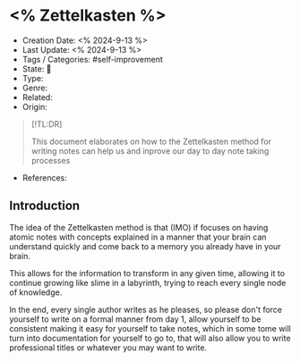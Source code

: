 # <% Zettelkasten %>
- Creation Date: <% 2024-9-13 %>
- Last Update: <% 2024-9-13 %>
- Tags / Categories: #self-improvement
- State: 🌱
- Type: 
- Genre: 
- Related: 
- Origin:
> [!TL:DR]
> 
>This document elaborates on how to the Zettelkasten method for writing notes can help us and inprove our day to day note taking processes
- References: 

## Introduction

The idea of the Zettelkasten method is that (IMO) if focuses on having atomic notes with concepts explained in a manner that your brain can understand quickly and come back to a memory you already have in your brain.

This allows for the information to transform in any given time, allowing it to continue growing like slime in a labyrinth, trying to reach every single node of knowledge.

In the end, every single author writes as he pleases, so please don't force yourself to write on a formal manner from day 1, allow yourself to be consistent making it easy for yourself to take notes, which in some tome will turn into documentation for yourself to go to, that will also allow you to write professional titles or whatever you may want to write.